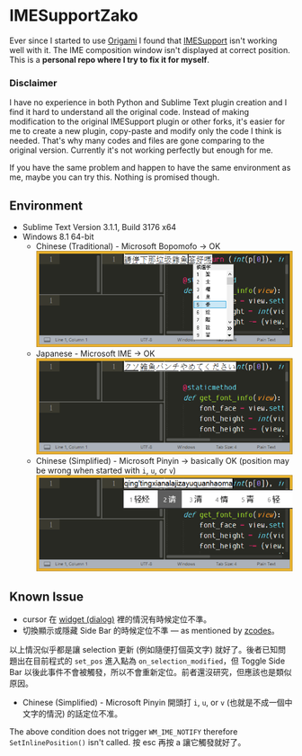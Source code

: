 # IMESupportZako

Ever since I started to use [Origami](https://github.com/SublimeText/Origami) I found that [IMESupport](https://github.com/chikatoike/IMESupport) isn't working well with it. The IME composition window isn't displayed at correct position. This is a **personal repo where I try to fix it for myself**.

### Disclaimer

I have no experience in both Python and Sublime Text plugin creation and I find it hard to understand all the original code. Instead of making modification to the original IMESupport plugin or other forks, it's easier for me to create a new plugin, copy-paste and modify only the code I think is needed. That's why many codes and files are gone comparing to the original version. Currently it's not working perfectly but enough for me.

If you have the same problem and happen to have the same environment as me, maybe you can try this. Nothing is promised though.

## Environment

* Sublime Text Version 3.1.1, Build 3176 x64
* Windows 8.1 64-bit
    - Chinese (Traditional) - Microsoft Bopomofo → OK
      ![](img/cht-microsoft-bopomofo.png)
    - Japanese - Microsoft IME → OK
      ![](img/jpn-microsoft-ime.png)
    - Chinese (Simplified) - Microsoft Pinyin → basically OK (position may be wrong when started with `i`, `u`, or `v`)
      ![](img/chs-microsoft-pinyin.png)

<!-- ## Screenshot

![](img/img1.png) -->

## Known Issue

* cursor 在 [widget (dialog)](http://docs.sublimetext.info/en/latest/reference/settings.html?highlight=is_widget#system-and-miscellaneous-settings) 裡的情況有時候定位不準。
* 切換顯示或隱藏 Side Bar 的時候定位不準 — as mentioned by [zcodes](https://github.com/zcodes/IMESupport)。

以上情況似乎都是讓 selection 更新 (例如隨便打個英文字) 就好了。後者已知問題出在目前程式的 `set_pos` 進入點為 `on_selection_modified`，但 Toggle Side Bar 以後此事件不會被觸發，所以不會重新定位。前者還沒研究，但應該也是類似原因。

* Chinese (Simplified) - Microsoft Pinyin 開頭打 `i`, `u`, or `v` (也就是不成一個中文字的情況) 的話定位不准。

The above condition does not trigger `WM_IME_NOTIFY` therefore `SetInlinePosition()` isn't called. 按 esc 再按 a 讓它觸發就好了。